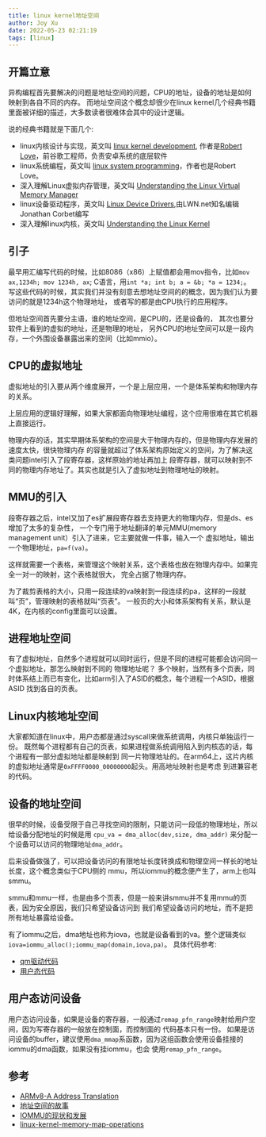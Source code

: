 ```yaml
---
title: linux kernel地址空间
author: Joy Xu
date: 2022-05-23 02:21:19
tags: [linux]
---
```


## 开篇立意

异构编程首先要解决的问题是地址空间的问题，CPU的地址，设备的地址是如何映射到各自不同的内存。
而地址空间这个概念却很少在linux kernel几个经典书籍里面被详细的描述，大多数读者很难体会其中的设计逻辑。

说的经典书籍就是下面几个:

* linux内核设计与实现，英文叫 [linux kernel development](), 作者是[Robert Love](https://rlove.org)，前谷歌工程师，负责安卓系统的底层软件
* linux系统编程，英文叫 [linux system programming]()，作者也是Robert Love。
* 深入理解Linux虚拟内存管理，英文叫 [Understanding the Linux Virtual Memory Manager](https://kernel.org/doc/gorman/)
* linux设备驱动程序，英文叫 [Linux Device Drivers](https://lwn.net/Kernel/LDD3/),由LWN.net知名编辑Jonathan Corbet编写
* 深入理解linux内核，英文叫 [Understanding the Linux Kernel]()

## 引子

最早用汇编写代码的时候，比如8086（x86）上赋值都会用mov指令，比如`mov ax,1234h; mov 1234h, ax`;
C语言，用`int *a; int b; a = &b; *a = 1234;`。
写这些代码的时候，其实我们并没有刻意去想地址空间的的概念，因为我们认为要访问的就是1234h这个物理地址，
或者写的都是由CPU执行的应用程序。

但地址空间首先要分主语，谁的地址空间，是CPU的，还是设备的，
其次也要分软件上看到的虚拟的地址，还是物理的地址，
另外CPU的地址空间可以是一段内存，一个外围设备暴露出来的空间（比如mmio）。

## CPU的虚拟地址

虚拟地址的引入要从两个维度展开，一个是上层应用，一个是体系架构和物理内存的关系。

上层应用的逻辑好理解，如果大家都面向物理地址编程，这个应用很难在其它机器上直接运行。

物理内存的话，其实早期体系架构的空间是大于物理内存的，但是物理内存发展的速度太快，很快物理内存
的容量就超过了体系架构原始定义的空间，为了解决这类问题intel引入了段寄存器，这样原始的地址再加上
段寄存器，就可以映射到不同的物理内存地址了。其实也就是引入了虚拟地址到物理地址的映射。

## MMU的引入

段寄存器之后，intel又加了es扩展段寄存器去支持更大的物理内存，但是ds、es增加了太多的复杂性，
一个专门用于地址翻译的单元MMU(memory management unit）引入了进来，它主要就做一件事，输入一个
虚拟地址，输出一个物理地址，`pa=f(va)`。

这样就需要一个表格，来管理这个映射关系，这个表格也放在物理内存中。如果完全一对一的映射，这个表格就很大，
完全占据了物理内存。

为了裁剪表格的大小，只用一段连续的va映射到一段连续的pa，这样的一段就叫“页”，管理映射的表格就叫“页表”。
一般页的大小和体系架构有关系，默认是4K，在内核的config里面可以设置。

## 进程地址空间

有了虚拟地址，自然多个进程就可以同时运行，但是不同的进程可能都会访问同一个虚拟地址，那怎么映射到不同的
物理地址呢？
多个映射，当然有多个页表，同时体系结上而已有变化，比如arm引入了ASID的概念，每个进程一个ASID，根据ASID
找到各自的页表。

## Linux内核地址空间

大家都知道在linux中，用户态都是通过syscall来做系统调用，内核只单独运行一份。
既然每个进程都有自己的页表，如果进程做系统调用陷入到内核态的话，每个进程有一部分虚拟地址都是映射到
同一片物理地址的。在arm64上，这片内核的虚拟地址通常是`0xFFFF0000_00000000`起头。用高地址映射也是考虑
到进兼容老的代码。


## 设备的地址空间

很早的时候，设备受限于自己寻找空间的限制，只能访问一段低的物理地址，所以给设备分配地址的时候是用
`cpu_va = dma_alloc(dev,size, dma_addr)` 来分配一个设备可以访问的物理地址`dma_addr`。

后来设备做强了，可以把设备访问的有限地址长度转换成和物理空间一样长的地址长度，这个概念类似于CPU侧的
mmu，所以iommu的概念便产生了，arm上也叫smmu。

smmu和mmu一样，也是由多个页表，但是一般来讲smmu并不复用mmu的页表，因为安全原因，我们只希望设备访问到
我们希望设备访问的地址，而不是把所有地址暴露给设备。

有了iommu之后，dma地址也称为iova，也就是设备看到的va。整个逻辑类似`iova=iommu_alloc();iommu_map(domain,iova,pa)`。
具体代码参考:

* [qm驱动代码](https://elixir.bootlin.com/linux/latest/source/drivers/crypto/hisilicon/qm.c#L3100)
* [用户态代码](https://github.com/Linaro/uadk)

## 用户态访问设备

用户态访问设备，如果是设备的寄存器，一般通过`remap_pfn_range`映射给用户空间，因为写寄存器的一般放在控制面，而控制面的
代码基本只有一份。
如果是访问设备的buffer，建议使用`dma_mmap`系函数，因为这组函数会使用设备挂接的iommu的dma函数，如果没有挂iommu，也会
使用`remap_pfn_range`。

## 参考

* [ARMv8-A Address Translation]()
* [地址空间的故事](https://gitee.com/Kenneth-Lee-2012/MySummary/blob/master/%E8%BD%AF%E4%BB%B6%E6%9E%84%E6%9E%B6%E8%AE%BE%E8%AE%A1/%E5%9C%B0%E5%9D%80%E7%A9%BA%E9%97%B4%E7%9A%84%E6%95%85%E4%BA%8B.rst)
* [IOMMU的现状和发展](https://gitee.com/Kenneth-Lee-2012/MySummary/blob/master/%E8%BD%AF%E4%BB%B6%E6%9E%84%E6%9E%B6%E8%AE%BE%E8%AE%A1/IOMMU%E7%9A%84%E7%8E%B0%E7%8A%B6%E5%92%8C%E5%8F%91%E5%B1%95.rst)
* [linux-kernel-memory-map-operations](https://insujang.github.io/2017-04-07/linux-kernel-memory-map-operations/)
